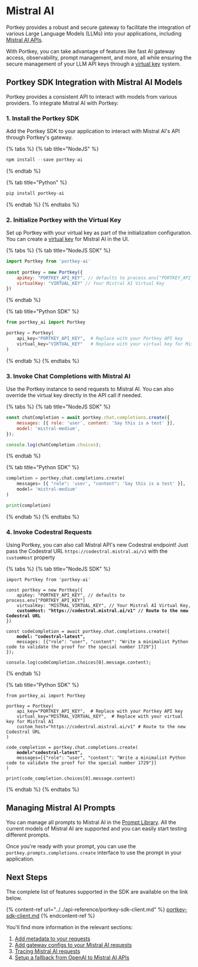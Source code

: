 # Mistral AI

Portkey provides a robust and secure gateway to facilitate the integration of various Large Language Models (LLMs) into your applications, including [Mistral AI APIs](https://docs.mistral.ai/api/).

With Portkey, you can take advantage of features like fast AI gateway access, observability, prompt management, and more, all while ensuring the secure management of your LLM API keys through a [virtual key](../../product/ai-gateway-streamline-llm-integrations/virtual-keys/) system.

## Portkey SDK Integration with Mistral AI Models

Portkey provides a consistent API to interact with models from various providers. To integrate Mistral AI with Portkey:

### **1. Install the Portkey SDK**

Add the Portkey SDK to your application to interact with Mistral AI's API through Portkey's gateway.

{% tabs %}
{% tab title="NodeJS" %}
```javascript
npm install --save portkey-ai
```
{% endtab %}

{% tab title="Python" %}
```python
pip install portkey-ai
```
{% endtab %}
{% endtabs %}

### **2. Initialize Portkey with the Virtual Key**

Set up Portkey with your virtual key as part of the initialization configuration. You can create a [virtual key](../../product/ai-gateway-streamline-llm-integrations/virtual-keys/) for Mistral AI in the UI.

{% tabs %}
{% tab title="NodeJS SDK" %}
```javascript
import Portkey from 'portkey-ai'
 
const portkey = new Portkey({
    apiKey: "PORTKEY_API_KEY", // defaults to process.env["PORTKEY_API_KEY"]
    virtualKey: "VIRTUAL_KEY" // Your Mistral AI Virtual Key
})
```
{% endtab %}

{% tab title="Python SDK" %}
```python
from portkey_ai import Portkey

portkey = Portkey(
    api_key="PORTKEY_API_KEY",  # Replace with your Portkey API key
    virtual_key="VIRTUAL_KEY"   # Replace with your virtual key for Mistral AI
)
```
{% endtab %}
{% endtabs %}

### **3. Invoke Chat Completions with** Mistral AI

Use the Portkey instance to send requests to Mistral AI. You can also override the virtual key directly in the API call if needed.

{% tabs %}
{% tab title="NodeJS SDK" %}
```javascript
const chatCompletion = await portkey.chat.completions.create({
    messages: [{ role: 'user', content: 'Say this is a test' }],
    model: 'mistral-medium',
});

console.log(chatCompletion.choices);
```
{% endtab %}

{% tab title="Python SDK" %}
```python
completion = portkey.chat.completions.create(
    messages= [{ "role": 'user', "content": 'Say this is a test' }],
    model= 'mistral-medium'
)

print(completion)
```
{% endtab %}
{% endtabs %}

### 4. Invoke Codestral Requests

Using Portkey, you can also call Mistral API's new Codestral endpoint! Just pass the Codestral URL `https://codestral.mistral.ai/v1` with the `customHost` property

{% tabs %}
{% tab title="NodeJS SDK" %}
<pre class="language-javascript"><code class="lang-javascript">import Portkey from 'portkey-ai'
 
const portkey = new Portkey({
    apiKey: "PORTKEY_API_KEY", // defaults to process.env["PORTKEY_API_KEY"]
    virtualKey: "MISTRAL_VIRTUAL_KEY", // Your Mistral AI Virtual Key,
<strong>    customHost: "https://codestral.mistral.ai/v1" // Route to the new Codestral URL
</strong>})

const codeCompletion = await portkey.chat.completions.create({
<strong>    model: "codestral-latest",
</strong>    messages: [{"role": "user", "content": "Write a minimalist Python code to validate the proof for the special number 1729"}]
});

console.log(codeCompletion.choices[0].message.content);
</code></pre>
{% endtab %}

{% tab title="Python SDK" %}
<pre class="language-python"><code class="lang-python">from portkey_ai import Portkey

portkey = Portkey(
    api_key="PORTKEY_API_KEY",  # Replace with your Portkey API key
    virtual_key="MISTRAL_VIRTUAL_KEY",  # Replace with your virtual key for Mistral AI
    custom_host="https://codestral.mistral.ai/v1" # Route to the new Codestral URL
)

code_completion = portkey.chat.completions.create(
<strong>    model="codestral-latest",
</strong>    messages=[{"role": "user", "content": "Write a minimalist Python code to validate the proof for the special number 1729"}]
)

print(code_completion.choices[0].message.content)
</code></pre>
{% endtab %}
{% endtabs %}

## Managing Mistral AI Prompts

You can manage all prompts to Mistral AI in the [Prompt Library](../../product/prompt-library.md). All the current models of Mistral AI are supported and you can easily start testing different prompts.

Once you're ready with your prompt, you can use the `portkey.prompts.completions.create` interface to use the prompt in your application.

## Next Steps

The complete list of features supported in the SDK are available on the link below.

{% content-ref url="../../api-reference/portkey-sdk-client.md" %}
[portkey-sdk-client.md](../../api-reference/portkey-sdk-client.md)
{% endcontent-ref %}

You'll find more information in the relevant sections:

1. [Add metadata to your requests](../../product/observability-modern-monitoring-for-llms/metadata.md)
2. [Add gateway configs to your Mistral AI](../../product/ai-gateway-streamline-llm-integrations/configs.md)[ requests](../../product/ai-gateway-streamline-llm-integrations/configs.md)
3. [Tracing Mistral AI requests](../../product/observability-modern-monitoring-for-llms/traces.md)
4. [Setup a fallback from OpenAI to Mistral AI APIs](../../product/ai-gateway-streamline-llm-integrations/fallbacks.md)
